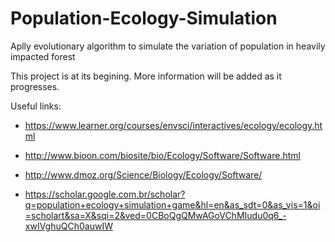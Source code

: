 # Population-Ecology-Simulation
Aplly evolutionary algorithm to simulate the variation of population in heavily impacted forest

This project is at its begining. More information will be added as it progresses.

Useful links: 
- https://www.learner.org/courses/envsci/interactives/ecology/ecology.html

- http://www.bioon.com/biosite/bio/Ecology/Software/Software.html

- http://www.dmoz.org/Science/Biology/Ecology/Software/

- https://scholar.google.com.br/scholar?q=population+ecology+simulation+game&hl=en&as_sdt=0&as_vis=1&oi=scholart&sa=X&sqi=2&ved=0CBoQgQMwAGoVChMIudu0q6_-xwIVghuQCh0auwIW